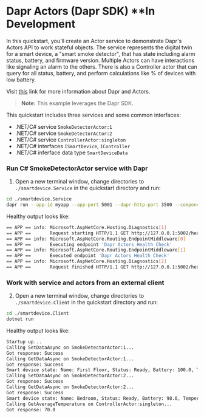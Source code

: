 # Dapr Actors (Dapr SDK) **In Development

In this quickstart, you'll create an Actor service to demonstrate Dapr's Actors API to work stateful objects. The service represents the digital twin for a smart device, a "smart smoke detector", that has state including alarm status, battery, and firmware version.  Multiple Actors can have interactions like signaling an alarm to the others.  There is also a Controller actor that can query for all status, battery, and perform calculations like % of devices with low battery.  

Visit [this](https://docs.dapr.io/developing-applications/building-blocks/actors/actors-overview/) link for more information about Dapr and Actors.

> **Note:** This example leverages the Dapr SDK.  

This quickstart includes three services and some common interfaces:
 
- .NET/C# service `SmokeDetectorActor:1`
- .NET/C# service `SmokeDetectorActor:2`
- .NET/C# service `ControllerActor:singleton`
- .NET/C# interfaces `ISmartDevice`, `IController`
- .NET/C# inferface data type `SmartDeviceData`

### Run C# SmokeDetectorActor service with Dapr

1. Open a new terminal window, change directories to `./smartdevice.Service` in the quickstart directory and run: 

<!-- STEP
name: Run smart-detector-actor service
working_dir: ./smartdevice.Service
expected_stdout_lines:
  - '== APP ==       Now listening on: http://localhost:5000'
expected_stderr_lines:
output_match_mode: substring
sleep: 11
timeout_seconds: 30
-->

```bash
cd ./smartdevice.Service
dapr run --app-id myapp --app-port 5001 --dapr-http-port 3500 --components-path ../../../resources -- dotnet run --urls=http://localhost:5001/
```

Healthy output looks like:

```bash
== APP == info: Microsoft.AspNetCore.Hosting.Diagnostics[1]
== APP ==       Request starting HTTP/1.1 GET http://127.0.0.1:5002/healthz - -
== APP == info: Microsoft.AspNetCore.Routing.EndpointMiddleware[0]
== APP ==       Executing endpoint 'Dapr Actors Health Check'
== APP == info: Microsoft.AspNetCore.Routing.EndpointMiddleware[1]
== APP ==       Executed endpoint 'Dapr Actors Health Check'
== APP == info: Microsoft.AspNetCore.Hosting.Diagnostics[2]
== APP ==       Request finished HTTP/1.1 GET http://127.0.0.1:5002/healthz - - - 200 - text/plain 0.8972ms
```

### Work with service and actors from an external client
<!-- END_STEP -->
2. Open a new terminal window, change directories to `./smartdevice.Client` in the quickstart directory and run: 

<!-- STEP
name: Run batch-sdk service
working_dir: ./smartdevice.Client
expected_stdout_lines:
  - 'Calling SetDataAsync on SmokeDetectorActor:1'
expected_stderr_lines:
output_match_mode: substring
sleep: 11
timeout_seconds: 30
-->
    
```bash
cd ./smartdevice.Client
dotnet run
```

Healthy output looks like:

```bash
Startup up...
Calling SetDataAsync on SmokeDetectorActor:1...
Got response: Success
Calling GetDataAsync on SmokeDetectorActor:1...
Got response: Success
Smart device state: Name: First Floor, Status: Ready, Battery: 100.0, Temperature: 68.0, Location: Main Hallway, FirmwareVersion: 1.1, SerialNo: ABCDEFG1, MACAddress: 67-54-5D-48-8F-38, LastUpdate: 2/1/2023 10:38:26 PM
Calling SetDataAsync on SmokeDetectorActor:2...
Got response: Success
Calling GetDataAsync on SmokeDetectorActor:2...
Got response: Success
Smart device state: Name: Bedroom, Status: Ready, Battery: 98.0, Temperature: 72.0, Location: Bedroom, FirmwareVersion: 1.1, SerialNo: ABCDEFG2, MACAddress: 50-3A-32-AB-75-DF, LastUpdate: 2/1/2023 10:38:27 PM
Calling GetAverageTemperature on ControllerActor:singleton...
Got response: 70.0
```
<!-- END_STEP -->
